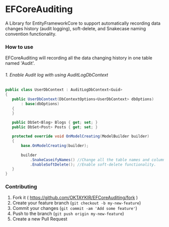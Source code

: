 # EFCoreAuditing
A Library for EntityFrameworkCore to support automatically recording data changes history (audit logging), soft-delete, and Snakecase naming convention functionality.

### How to use
EFCoreAuditing will recording all the data changing history in one table named 'Audit'.

###### 1. Enable Audit log with using AuditLogDbContext
 ```c#
public class UserDbContext : AuditLogDbContext<Guid>
{
    public UserDbContext(DbContextOptions<UserDbContext> dbOptions) 
        : base(dbOptions)
    {
    }

    public DbSet<Blog> Blogs { get; set; }
    public DbSet<Post> Posts { get; set; }
    
    protected override void OnModelCreating(ModelBuilder builder)
    {
        base.OnModelCreating(builder);
        
        builder
            .SnakeCaseifyNames() //Change all the table names and column names to snake_case.
            .EnableSoftDelete(); //Enable soft-delete functionality.
    }
}
```

### Contributing
1. Fork it ( https://github.com/OKTAYKIR/EFCoreAuditing/fork )
2. Create your feature branch (`git checkout -b my-new-feature`)
3. Commit your changes (`git commit -am 'Add some feature'`)
4. Push to the branch (`git push origin my-new-feature`)
5. Create a new Pull Request  

